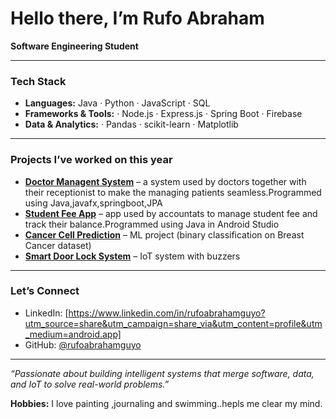 #  Hello there, I’m Rufo Abraham

 **Software Engineering Student** 

---

### Tech Stack

* **Languages:** Java · Python · JavaScript  · SQL
* **Frameworks & Tools:**  · Node.js · Express.js · Spring Boot · Firebase
* **Data & Analytics:**  · Pandas · scikit-learn · Matplotlib


---

###  Projects I’ve worked on this year

*  **[Doctor Managent System](#)** – a system used by doctors together with their receptionist to make the managing patients seamless.Programmed using Java,javafx,springboot,JPA 
*  **[Student Fee App](#)** – app used by accountats to manage student fee and track their balance.Programmed using Java in Android Studio
*  **[Cancer Cell Prediction](#)** – ML project (binary classification on Breast Cancer dataset)
*  **[Smart Door Lock System](#)** – IoT system with buzzers

---

###  Let’s Connect

* LinkedIn: \[https://www.linkedin.com/in/rufoabrahamguyo?utm_source=share&utm_campaign=share_via&utm_content=profile&utm_medium=android.app]
* GitHub: [@rufoabrahamguyo](https://github.com/rufoabrahamguyo)


---

 *“Passionate about building intelligent systems that merge software, data, and IoT to solve real-world problems.”*

 **Hobbies:** I love painting ,journaling and swimming..hepls me clear my mind.

